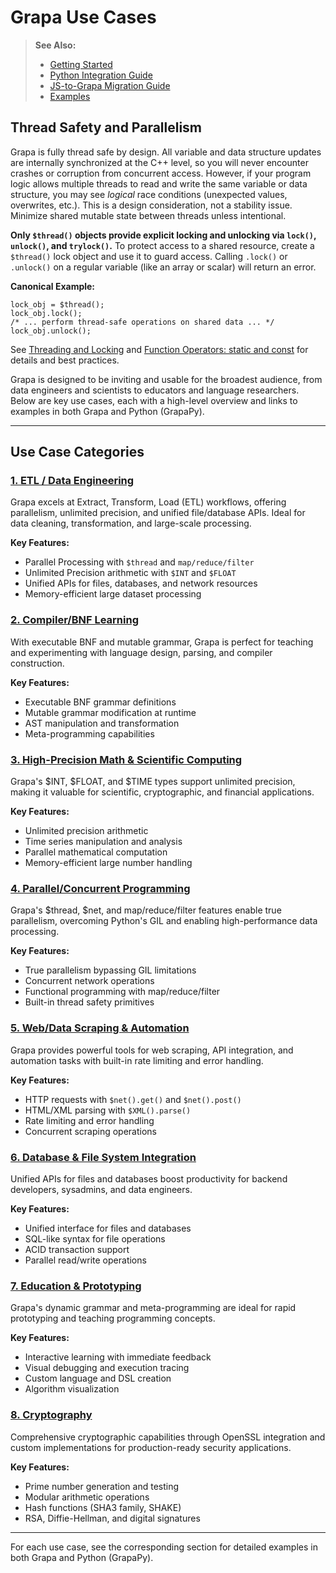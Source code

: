 # Grapa Use Cases

> **See Also:**
> - [Getting Started](../GETTING_STARTED.md)
> - [Python Integration Guide](../PYTHON_INTEGRATION.md)
> - [JS-to-Grapa Migration Guide](../migrations/JS_TO_GRAPA_MIGRATION.md)
> - [Examples](../EXAMPLES.md)

## Thread Safety and Parallelism
Grapa is fully thread safe by design. All variable and data structure updates are internally synchronized at the C++ level, so you will never encounter crashes or corruption from concurrent access. However, if your program logic allows multiple threads to read and write the same variable or data structure, you may see *logical* race conditions (unexpected values, overwrites, etc.). This is a design consideration, not a stability issue. Minimize shared mutable state between threads unless intentional.

**Only `$thread()` objects provide explicit locking and unlocking via `lock()`, `unlock()`, and `trylock()`.** To protect access to a shared resource, create a `$thread()` lock object and use it to guard access. Calling `.lock()` or `.unlock()` on a regular variable (like an array or scalar) will return an error.

**Canonical Example:**
```grapa
lock_obj = $thread();
lock_obj.lock();
/* ... perform thread-safe operations on shared data ... */
lock_obj.unlock();
```

See [Threading and Locking](../sys/thread.md) and [Function Operators: static and const](../operators/function.md) for details and best practices.

Grapa is designed to be inviting and usable for the broadest audience, from data engineers and scientists to educators and language researchers. Below are key use cases, each with a high-level overview and links to examples in both Grapa and Python (GrapaPy).

---

## Use Case Categories

### [1. ETL / Data Engineering](etl_data_engineering.md)
Grapa excels at Extract, Transform, Load (ETL) workflows, offering parallelism, unlimited precision, and unified file/database APIs. Ideal for data cleaning, transformation, and large-scale processing.

**Key Features:**
- Parallel Processing with `$thread` and `map/reduce/filter`
- Unlimited Precision arithmetic with `$INT` and `$FLOAT`
- Unified APIs for files, databases, and network resources
- Memory-efficient large dataset processing

### [2. Compiler/BNF Learning](compiler_bnf_learning.md)
With executable BNF and mutable grammar, Grapa is perfect for teaching and experimenting with language design, parsing, and compiler construction.

**Key Features:**
- Executable BNF grammar definitions
- Mutable grammar modification at runtime
- AST manipulation and transformation
- Meta-programming capabilities

### [3. High-Precision Math & Scientific Computing](high_precision_math.md)
Grapa's $INT, $FLOAT, and $TIME types support unlimited precision, making it valuable for scientific, cryptographic, and financial applications.

**Key Features:**
- Unlimited precision arithmetic
- Time series manipulation and analysis
- Parallel mathematical computation
- Memory-efficient large number handling

### [4. Parallel/Concurrent Programming](parallel_concurrent_programming.md)
Grapa's $thread, $net, and map/reduce/filter features enable true parallelism, overcoming Python's GIL and enabling high-performance data processing.

**Key Features:**
- True parallelism bypassing GIL limitations
- Concurrent network operations
- Functional programming with map/reduce/filter
- Built-in thread safety primitives

### [5. Web/Data Scraping & Automation](web_data_scraping.md)
Grapa provides powerful tools for web scraping, API integration, and automation tasks with built-in rate limiting and error handling.

**Key Features:**
- HTTP requests with `$net().get()` and `$net().post()`
- HTML/XML parsing with `$XML().parse()`
- Rate limiting and error handling
- Concurrent scraping operations

### [6. Database & File System Integration](database_file_system.md)
Unified APIs for files and databases boost productivity for backend developers, sysadmins, and data engineers.

**Key Features:**
- Unified interface for files and databases
- SQL-like syntax for file operations
- ACID transaction support
- Parallel read/write operations

### [7. Education & Prototyping](education_prototyping.md)
Grapa's dynamic grammar and meta-programming are ideal for rapid prototyping and teaching programming concepts.

**Key Features:**
- Interactive learning with immediate feedback
- Visual debugging and execution tracing
- Custom language and DSL creation
- Algorithm visualization

### [8. Cryptography](cryptography.md)
Comprehensive cryptographic capabilities through OpenSSL integration and custom implementations for production-ready security applications.

**Key Features:**
- Prime number generation and testing
- Modular arithmetic operations
- Hash functions (SHA3 family, SHAKE)
- RSA, Diffie-Hellman, and digital signatures

---

For each use case, see the corresponding section for detailed examples in both Grapa and Python (GrapaPy). 